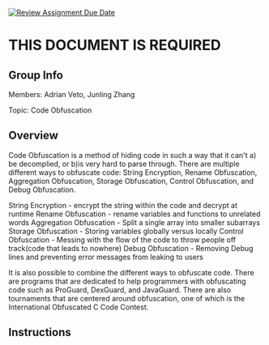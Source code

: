 [![Review Assignment Due Date](https://classroom.github.com/assets/deadline-readme-button-24ddc0f5d75046c5622901739e7c5dd533143b0c8e959d652212380cedb1ea36.svg)](https://classroom.github.com/a/ecp4su41)
# THIS DOCUMENT IS REQUIRED
## Group Info
Members: Adrian Veto, Junling Zhang

Topic: Code Obfuscation

## Overview
Code Obfuscation is a method of hiding code in such a way that it can't a) be decomplied, or b)is very hard to parse through.
There are multiple different ways to obfuscate code: String Encryption, Rename Obfuscation, Aggregation Obfuscation, Storage Obfuscation, Control Obfuscation, and Debug Obfuscation.

String Encryption - encrypt the string within the code and decrypt at runtime
Rename Obfuscation - rename variables and functions to unrelated words
Aggregation Obfuscation - Split a single array into smaller subarrays
Storage Obfuscation - Storing variables globally versus locally
Control Obfuscation - Messing with the flow of the code to throw people off track(code that leads to nowhere)
Debug Obfuscation - Removing Debug lines and preventing error messages from leaking to users

It is also possible to combine the different ways to obfuscate code.
There are programs that are dedicated to help programmers with obfuscating code such as ProGuard, DexGuard, and JavaGuard.
There are also tournaments that are centered around obfuscation, one of which is the International Obfuscated C Code Contest.

## Instructions
